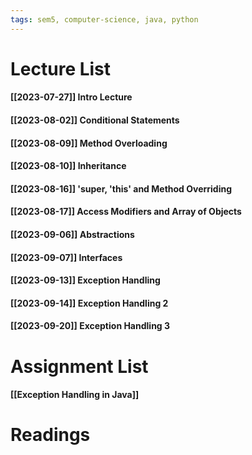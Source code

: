 ```yaml
---
tags: sem5, computer-science, java, python
---
```


Lecture List
==
#### [[2023-07-27]] Intro Lecture
#### [[2023-08-02]] Conditional Statements
#### [[2023-08-09]] Method Overloading
#### [[2023-08-10]] Inheritance
#### [[2023-08-16]] 'super, 'this' and Method Overriding
#### [[2023-08-17]] Access Modifiers and Array of Objects
#### [[2023-09-06]] Abstractions
#### [[2023-09-07]] Interfaces
#### [[2023-09-13]] Exception Handling
#### [[2023-09-14]] Exception Handling 2
#### [[2023-09-20]] Exception Handling 3
Assignment List
==
#### [[Exception Handling in Java]]
Readings
==
	